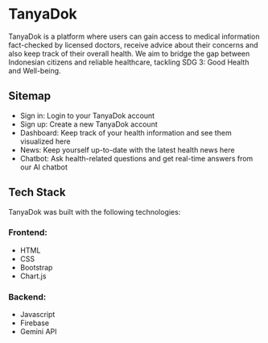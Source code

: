 # TanyaDok
TanyaDok is a platform where users can gain access to medical information fact-checked by licensed doctors, receive advice about their concerns and also keep track of their overall health. We aim to bridge the gap between Indonesian citizens and reliable healthcare, tackling SDG 3: Good Health and Well-being.
## Sitemap
- Sign in: Login to your TanyaDok account
- Sign up: Create a new TanyaDok account
- Dashboard: Keep track of your health information and see them visualized here
- News: Keep yourself up-to-date with the latest health news here
- Chatbot: Ask health-related questions and get real-time answers from our AI chatbot
## Tech Stack
TanyaDok was built with the following technologies:
### Frontend:
- HTML
- CSS
- Bootstrap
- Chart.js
### Backend:
- Javascript
- Firebase
- Gemini API
